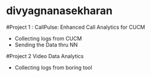 # divyagnanasekharan
#Project 1 :  CallPulse: Enhanced Call Analytics for CUCM
 * Collecting logs from CUCM
 * Sending the Data thru NN


#Project 2 Video Data Analytics
  * Collecting logs from boring tool

